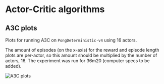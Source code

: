 # Actor-Critic algorithms

## A3C plots

Plots for running A3C on `PongDeterministic-v4` using 16 actors.

The amount of episodes (on the x-axis) for the reward and episode length plots are per-actor, so this amount should be multiplied by the number of actors, 16. The experiment was run for 36m20 (computer specs to be added).

![A3C plots](../../../results/a3c-PongDeterministic-v4.png)
